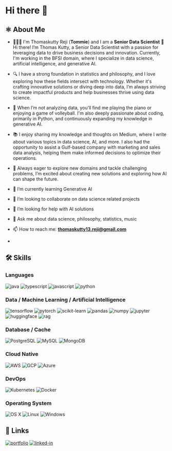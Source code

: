 # Hi there 👋

## ⚛️ About Me

- 👨🏻‍💻 I'm Thomaskutty Reji (**Tommie**) and I am a **Senior Data Scientist**
  👋 Hi there! I’m Thomas Kutty, a Senior Data Scientist with a passion for leveraging data to drive business decisions and innovation. Currently, I'm working in the BFSI domain, where I specialize in data science, artificial intelligence, and generative AI.
- 🔍 I have a strong foundation in statistics and philosophy, and I love exploring how these fields intersect with technology. Whether it's crafting innovative solutions or diving deep into data, I’m always striving to create impactful products and help businesses thrive using data science.
- 🎹 When I’m not analyzing data, you’ll find me playing the piano or enjoying a game of volleyball. I'm also deeply passionate about coding, primarily in Python, and continuously expanding my knowledge in generative AI.
- 📚 I enjoy sharing my knowledge and thoughts on Medium, where I write about various topics in data science, AI, and more. I also had the opportunity to assist a Gulf-based company with marketing and sales data analysis, helping them make informed decisions to optimize their operations.
- 🚀 Always eager to explore new domains and tackle challenging problems, I’m excited about creating new solutions and exploring how AI can shape the future.

- 🌱 I’m currently learning Generative AI
- 👯 I’m looking to collaborate on data science related projects 
- 🤔 I’m looking for help with AI solutions
- 💬 Ask me about data science, philosophy, statistics, music
- 📫 How to reach me: **thomaskutty13.reji@gmail.com**
- 
## 🛠️ Skills

### Languages

![java](https://img.shields.io/badge/Java-ED8B00?style=for-the-badge&logo=openjdk&logoColor=white)
![typescript](https://img.shields.io/badge/TypeScript-3178C6?style=for-the-badge&logo=typescript&logoColor=white)
![javascript](https://img.shields.io/badge/JavaScript-323330?style=for-the-badge&logo=javascript&logoColor=F7DF1E)
![python](https://img.shields.io/badge/Python-3776AB?style=for-the-badge&logo=python&logoColor=white)

### Data / Machine Learning / Artificial Intelligence

![tensorflow](https://img.shields.io/badge/TensorFlow-FF6F00?style=for-the-badge&logo=tensorflow&logoColor=white)
![pytorch](https://img.shields.io/badge/PyTorch-EE4C2C?style=for-the-badge&logo=pytorch&logoColor=white)
![scikit-learn](https://img.shields.io/badge/scikit--learn-F7931E?style=for-the-badge&logo=scikit-learn&logoColor=white)
![pandas](https://img.shields.io/badge/pandas-150458?style=for-the-badge&logo=pandas&logoColor=white)
![numpy](https://img.shields.io/badge/numpy-013243?style=for-the-badge&logo=numpy&logoColor=white)
![jupyter](https://img.shields.io/badge/Jupyter-F37626?style=for-the-badge&logo=jupyter&logoColor=white)
![huggingface](https://img.shields.io/badge/Hugging_Face-FFAE10?style=for-the-badge&logo=huggingface&logoColor=white)
![rag](https://img.shields.io/badge/Retrieval--Augmented%20Generation-FF4500?style=for-the-badge&logo=rag&logoColor=white)

### Database / Cache

![PostgreSQL](https://img.shields.io/badge/PostgreSQL-316192?style=for-the-badge&logo=postgresql&logoColor=white)
![MySQL](https://img.shields.io/badge/MySQL-00000F?style=for-the-badge&logo=mysql&logoColor=white)
![MongoDB](https://img.shields.io/badge/MongoDB-4EA94B?style=for-the-badge&logo=mongodb&logoColor=white)

### Cloud Native

![AWS](https://img.shields.io/badge/Amazon%20AWS-232F3E?style=for-the-badge&logo=amazon-aws&logoColor=white)
![GCP](https://img.shields.io/badge/GCP-4285F4?style=for-the-badge&logo=google-cloud&logoColor=white)
![Azure](https://img.shields.io/badge/Microsoft%20Azure-0078D4?style=for-the-badge&logo=microsoft-azure&logoColor=white)

### DevOps

![Kubernetes](https://img.shields.io/badge/kubernetes-%23326ce5.svg?style=for-the-badge&logo=kubernetes&logoColor=white)
![Docker](https://img.shields.io/badge/docker-%230db7ed.svg?style=for-the-badge&logo=docker&logoColor=white)

### Operating System

![OS X](https://img.shields.io/badge/OS%20X-000000?style=for-the-badge&logo=apple&logoColor=white)
![Linux](https://img.shields.io/badge/Linux-FCC624?style=for-the-badge&logo=linux&logoColor=black)
![Windows](https://img.shields.io/badge/Windows-0078D6?style=for-the-badge&logo=windows&logoColor=white)

## 🔗 Links

[![portfolio](https://img.shields.io/badge/Portfolio-5340ff?style=for-the-badge&logo=Google-chrome&logoColor=white)](https://hiruihu.com/)
[![linked-in](https://img.shields.io/badge/LinkedIn-0077B5?style=for-the-badge&logo=linkedin&logoColor=white)](https://www.linkedin.com/in/ruihu-sherman/)

